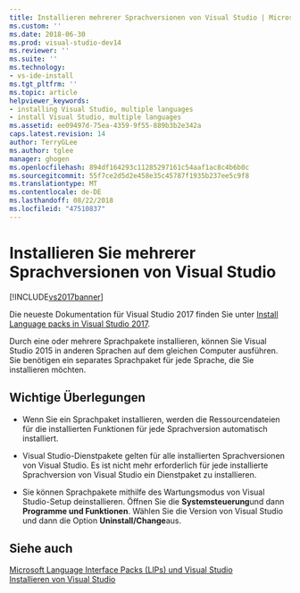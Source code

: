 ```yaml
---
title: Installieren mehrerer Sprachversionen von Visual Studio | Microsoft-Dokumentation
ms.custom: ''
ms.date: 2018-06-30
ms.prod: visual-studio-dev14
ms.reviewer: ''
ms.suite: ''
ms.technology:
- vs-ide-install
ms.tgt_pltfrm: ''
ms.topic: article
helpviewer_keywords:
- installing Visual Studio, multiple languages
- install Visual Studio, multiple languages
ms.assetid: ee09497d-75ea-4359-9f55-889b3b2e342a
caps.latest.revision: 14
author: TerryGLee
ms.author: tglee
manager: ghogen
ms.openlocfilehash: 894df164293c11285297161c54aaf1ac8c4b6b0c
ms.sourcegitcommit: 55f7ce2d5d2e458e35c45787f1935b237ee5c9f8
ms.translationtype: MT
ms.contentlocale: de-DE
ms.lasthandoff: 08/22/2018
ms.locfileid: "47510837"
---
```

# <a name="install-multiple-language-versions-of-visual-studio"></a>Installieren Sie mehrerer Sprachversionen von Visual Studio
[!INCLUDE[vs2017banner](../includes/vs2017banner.md)]

Die neueste Dokumentation für Visual Studio 2017 finden Sie unter [Install Language packs in Visual Studio 2017](https://docs.microsoft.com/visualstudio/install/install-visual-studio#install-language-packs).

Durch eine oder mehrere Sprachpakete installieren, können Sie Visual Studio 2015 in anderen Sprachen auf dem gleichen Computer ausführen. Sie benötigen ein separates Sprachpaket für jede Sprache, die Sie installieren möchten.  
  
## <a name="important-considerations"></a>Wichtige Überlegungen  
  
-   Wenn Sie ein Sprachpaket installieren, werden die Ressourcendateien für die installierten Funktionen für jede Sprachversion automatisch installiert.  
  
-   Visual Studio-Dienstpakete gelten für alle installierten Sprachversionen von Visual Studio. Es ist nicht mehr erforderlich für jede installierte Sprachversion von Visual Studio ein Dienstpaket zu installieren.  
  
-   Sie können Sprachpakete mithilfe des Wartungsmodus von Visual Studio-Setup deinstallieren. Öffnen Sie die **Systemsteuerung**und dann **Programme und Funktionen**. Wählen Sie die Version von Visual Studio und dann die Option **Uninstall/Change**aus.  
  
## <a name="see-also"></a>Siehe auch  
 [Microsoft Language Interface Packs (LIPs) und Visual Studio](../install/microsoft-language-interface-packs-lips-and-visual-studio.md)   
 [Installieren von Visual Studio](../install/install-visual-studio-2015.md)
